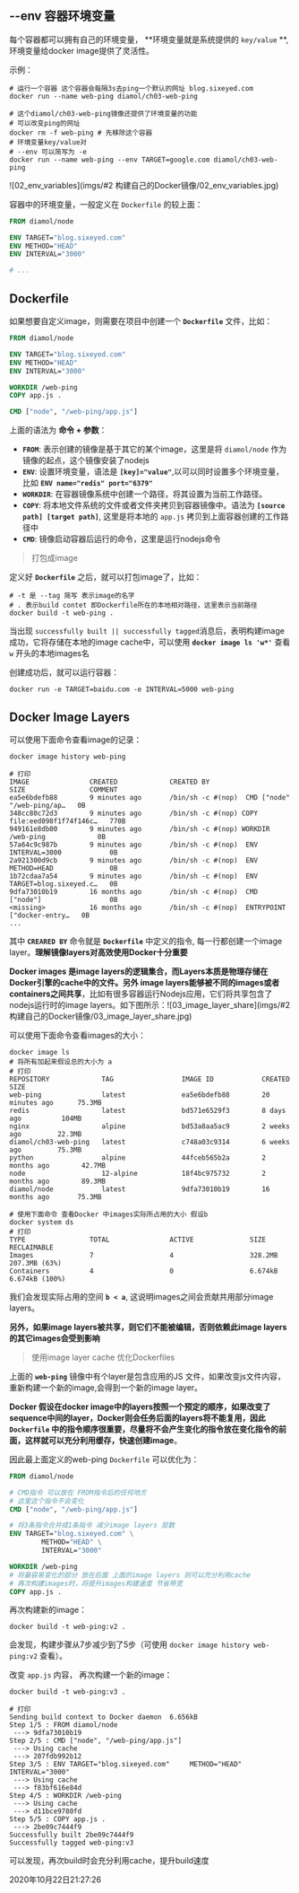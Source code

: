 ## --env 容器环境变量

每个容器都可以拥有自己的环境变量， **环境变量就是系统提供的 `key/value` **,环境变量给docker image提供了灵活性。

示例：

```shell
# 运行一个容器 这个容器会每隔3s去ping一个默认的网址 blog.sixeyed.com
docker run --name web-ping diamol/ch03-web-ping

# 这个diamol/ch03-web-ping镜像还提供了环境变量的功能
# 可以改变ping的网址
docker rm -f web-ping # 先移除这个容器
# 环境变量key/value对
# --env 可以简写为 -e
docker run --name web-ping --env TARGET=google.com diamol/ch03-web-ping
```

![02_env_variables](imgs/#2 构建自己的Docker镜像/02_env_variables.jpg)

容器中的环境变量，一般定义在 `Dockerfile` 的较上面：

```dockerfile
FROM diamol/node

ENV TARGET="blog.sixeyed.com"
ENV METHOD="HEAD"
ENV INTERVAL="3000"

# ...
```

## Dockerfile

如果想要自定义image，则需要在项目中创建一个 **`Dockerfile`** 文件，比如：

```dockerfile
FROM diamol/node

ENV TARGET="blog.sixeyed.com"
ENV METHOD="HEAD"
ENV INTERVAL="3000"

WORKDIR /web-ping
COPY app.js .

CMD ["node", "/web-ping/app.js"]
```

上面的语法为 **命令 + 参数**：

- **`FROM`**: 表示创建的镜像是基于其它的某个image，这里是将 `diamol/node` 作为镜像的起点，这个镜像安装了nodejs
- **`ENV`**: 设置环境变量，语法是 **`[key]="value"`**,以可以同时设置多个环境变量，比如 **`ENV name="redis" port="6379"`**
- **`WORKDIR`**: 在容器镜像系统中创建一个路径，将其设置为当前工作路径。
- **`COPY`**: 将本地文件系统的文件或者文件夹拷贝到容器镜像中。语法为 **`[source path] [target path]`**, 这里是将本地的 `app.js` 拷贝到上面容器创建的工作路径中
- **`CMD`**: 镜像启动容器后运行的命令，这里是运行nodejs命令



> 打包成image

定义好 **`Dockerfile`** 之后，就可以打包image了，比如：

```shell
# -t 是 --tag 简写 表示image的名字
# . 表示build contet 即Dockerfile所在的本地相对路径，这里表示当前路径
docker build -t web-ping .
```

当出现 `successfully built || successfully tagged`消息后，表明构建image成功，它将存储在本地的image cache中，可以使用 **`docker image ls 'w*'`** 查看 `w` 开头的本地images名

创建成功后，就可以运行容器：

```shell
docker run -e TARGET=baidu.com -e INTERVAL=5000 web-ping
```

## Docker Image Layers

可以使用下面命令查看image的记录：

```shell
docker image history web-ping

# 打印
IMAGE               CREATED             CREATED BY                                      SIZE                COMMENT
ea5e6bdefb88        9 minutes ago       /bin/sh -c #(nop)  CMD ["node" "/web-ping/ap…   0B                  
348cc80c72d3        9 minutes ago       /bin/sh -c #(nop) COPY file:eed098f1f74f146c…   770B                
949161e8db00        9 minutes ago       /bin/sh -c #(nop) WORKDIR /web-ping             0B                  
57a64c9c987b        9 minutes ago       /bin/sh -c #(nop)  ENV INTERVAL=3000            0B                  
2a921300d9cb        9 minutes ago       /bin/sh -c #(nop)  ENV METHOD=HEAD              0B                  
1b72cdaa7a54        9 minutes ago       /bin/sh -c #(nop)  ENV TARGET=blog.sixeyed.c…   0B                  
9dfa73010b19        16 months ago       /bin/sh -c #(nop)  CMD ["node"]                 0B                  
<missing>           16 months ago       /bin/sh -c #(nop)  ENTRYPOINT ["docker-entry…   0B 
...
```

其中 **`CREARED BY`** 命令就是 **`Dockerfile`** 中定义的指令, 每一行都创建一个image layer。**理解镜像layers对高效使用Docker十分重要**

**Docker images 是image layers的逻辑集合，而Layers本质是物理存储在Docker引擎的cache中的文件。另外 image layers能够被不同的images或者containers之间共享**，比如有很多容器运行Nodejs应用，它们将共享包含了nodejs运行时的image layers。如下图所示：![03_image_layer_share](imgs/#2 构建自己的Docker镜像/03_image_layer_share.jpg)

可以使用下面命令查看images的大小：

```shell
docker image ls
# 将所有加起来假设总的大小为 a
# 打印
REPOSITORY             TAG                 IMAGE ID            CREATED             SIZE
web-ping               latest              ea5e6bdefb88        20 minutes ago      75.3MB
redis                  latest              bd571e6529f3        8 days ago          104MB
nginx                  alpine              bd53a8aa5ac9        2 weeks ago         22.3MB
diamol/ch03-web-ping   latest              c748a03c9314        6 weeks ago         75.3MB
python                 alpine              44fceb565b2a        2 months ago        42.7MB
node                   12-alpine           18f4bc975732        2 months ago        89.3MB
diamol/node            latest              9dfa73010b19        16 months ago       75.3MB

# 使用下面命令 查看Docker 中images实际所占用的大小 假设b
docker system ds
# 打印
TYPE                TOTAL               ACTIVE              SIZE                RECLAIMABLE
Images              7                   4                   328.2MB             207.3MB (63%)
Containers          4                   0                   6.674kB             6.674kB (100%)
```

我们会发现实际占用的空间 **`b < a`**, 这说明images之间会贡献共用部分image layers。

**另外，如果image layers被共享，则它们不能被编辑，否则依赖此image layers的其它images会受到影响**



> 使用image layer cache 优化Dockerfiles

上面的 **`web-ping`** 镜像中有个layer是包含应用的JS 文件，如果改变js文件内容，重新构建一个新的image,会得到一个新的image layer。

**Docker 假设在docker image中的layers按照一个预定的顺序，如果改变了sequence中间的layer，Docker则会任务后面的layers将不能复用，因此 `Dockerfile` 中的指令顺序很重要，尽量将不会产生变化的指令放在变化指令的前面，这样就可以充分利用缓存，快速创建image**。

因此最上面定义的web-ping `Dockerfile` 可以优化为：

```dockerfile
FROM diamol/node

# CMD指令 可以放在 FROM指令后的任何地方
# 这里这个指令不会变化
CMD ["node", "/web-ping/app.js"]

# 将3条指令合并成1条指令 减少image layers 层数
ENV TARGET="blog.sixeyed.com" \
		METHOD="HEAD" \
		INTERVAL="3000"

WORKDIR /web-ping
# 将最容易变化的部分 放在后面 上面的image layers 则可以充分利用cache
# 再次构建images时，将提升images构建速度 节省带宽
COPY app.js .
```

再次构建新的image：

```shell
docker build -t web-ping:v2 .
```

会发现，构建步骤从7步减少到了5步（可使用 `docker image history web-ping:v2` 查看）。

改变 `app.js` 内容， 再次构建一个新的image：

```shell
docker build -t web-ping:v3 .

# 打印
Sending build context to Docker daemon  6.656kB
Step 1/5 : FROM diamol/node
 ---> 9dfa73010b19
Step 2/5 : CMD ["node", "/web-ping/app.js"]
 ---> Using cache
 ---> 207fdb992b12
Step 3/5 : ENV TARGET="blog.sixeyed.com"     METHOD="HEAD"     INTERVAL="3000"
 ---> Using cache
 ---> f83bf616e84d
Step 4/5 : WORKDIR /web-ping
 ---> Using cache
 ---> d11bce9780fd
Step 5/5 : COPY app.js .
 ---> 2be09c7444f9
Successfully built 2be09c7444f9
Successfully tagged web-ping:v3
```

可以发现，再次build时会充分利用cache，提升build速度



2020年10月22日21:27:26